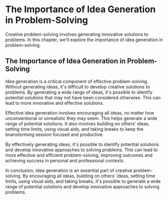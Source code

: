 The Importance of Idea Generation in Problem-Solving
=============================================================================================================

Creative problem-solving involves generating innovative solutions to problems. In this chapter, we'll explore the importance of idea generation in problem-solving.

The Importance of Idea Generation in Problem-Solving
----------------------------------------------------

Idea generation is a critical component of effective problem-solving. Without generating ideas, it's difficult to develop creative solutions to problems. By generating a wide range of ideas, it's possible to identify potential solutions that may not have been considered otherwise. This can lead to more innovative and effective solutions.

Effective idea generation involves encouraging all ideas, no matter how unconventional or unrealistic they may seem. This helps generate a wide range of potential solutions. It also involves building on others' ideas, setting time limits, using visual aids, and taking breaks to keep the brainstorming session focused and productive.

By effectively generating ideas, it's possible to identify potential solutions and develop innovative approaches to solving problems. This can lead to more effective and efficient problem-solving, improving outcomes and achieving success in personal and professional contexts.

In conclusion, idea generation is an essential part of creative problem-solving. By encouraging all ideas, building on others' ideas, setting time limits, using visual aids, and taking breaks, it's possible to generate a wide range of potential solutions and develop innovative approaches to solving problems.
